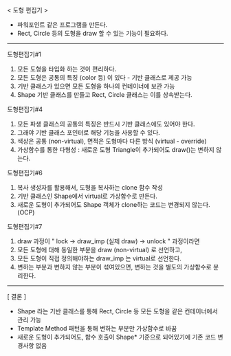 < 도형 편집기 >
- 파워포인트 같은 프로그램을 만든다.
- Rect, Circle 등의 도형을 draw 할 수 있는 기능이 필요하다.

--------------------------------------------------------------------
도형편집기#1
1) 모든 도형을 타입화 하는 것이 편리하다.
2) 모든 도형은 공통의 특징 (color 등) 이 있다 - 기반 클래스로 제공 가능
3) 기반 클래스가 있으면 모든 도형을 하나의 컨테이너에 보관 가능
4) Shape 기반 클래스를 만들고 Rect, Circle 클래스는 이를 상속받는다.

도형편집기#4
1. 모든 파생 클래스의 공통의 특징은 반드시 기반 클래스에도 있어야 한다.
2. 그래야 기반 클래스 포인터로 해당 기능을 사용할 수 있다.
3. 색상은 공통 (non-virtual), 면적은 도형마다 다른 방식 (virtual - override)
4. 가상함수를 통한 다형성 : 새로운 도형 Triangle이 추가되어도 draw()는 변하지 않는다.

도형편집기#6
1. 복사 생성자를 활용해서, 도형을 복사하는 clone 함수 작성
2. 기반 클래스인 Shape에서 virtual로 가상함수로 만든다.
3. 새로운 도형이 추가되어도 Shape 객체가 clone하는 코드는 변경되지 않는다. (OCP)

도형편집기#7
1. draw 과정이 " lock -> draw_imp (실제 draw) -> unlock " 과정이라면
2. 모든 도형에 대해 동일한 부분을 draw (non-virtual) 로 선언하고,
3. 모든 도형이 직접 정의해야하는 draw_imp 는 virtual로 선언한다.
4. 변하는 부분과 변하지 않는 부분이 섞여있으면, 변하는 것을 별도의 가상함수로 분리한다.
--------------------------------------------------------------------
[ 결론 ]
- Shape 라는 기반 클래스를 통해 Rect, Circle 등 모든 도형을 같은 컨테이너에서 관리 가능
- Template Method 패턴을 통해 변하는 부분만 가상함수로 바꿈
- 새로운 도형이 추가되어도, 함수 호출이 Shape* 기준으로 되어있기에 기존 코드 변경사항 없음
